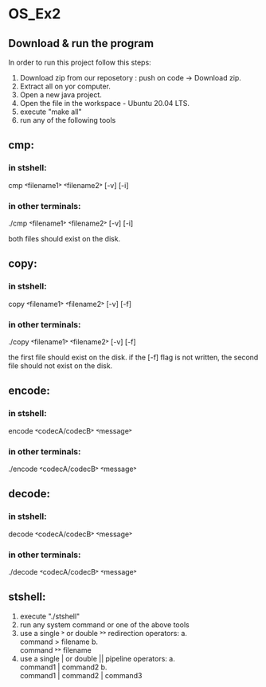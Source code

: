 # OS_Ex2 

## Download & run the program 

  In order to run this project follow this steps:  
  1. Download zip from our reposetory : push on code -> Download zip.  
  2. Extract all on yor computer.  
  3. Open a new java project.  
  4. Open the file in the workspace - Ubuntu 20.04 LTS.   
  5. execute "make all"  
  6. run any of the following tools 
  

## cmp:
### in stshell:
cmp ˂filename1˃ ˂filename2˃ [-v] [-i]
### in other terminals:
./cmp ˂filename1˃ ˂filename2˃ [-v] [-i]

both files should exist on the disk.

## copy:
### in stshell:
copy ˂filename1˃ ˂filename2˃ [-v] [-f]
### in other terminals:
./copy ˂filename1˃ ˂filename2˃ [-v] [-f]

the first file should exist on the disk.
if the [-f] flag is not written, the second file should not exist on the disk.

## encode:
### in stshell:
encode ˂codecA/codecB˃ ˂message˃
### in other terminals:
./encode ˂codecA/codecB˃ ˂message˃

## decode: 
### in stshell: 
decode ˂codecA/codecB˃ ˂message˃
### in other terminals:
./decode ˂codecA/codecB˃ ˂message˃

## stshell:
  1. execute "./stshell"
  2. run any system command or one of the above tools  
  3. use a single ˃ or double ˃˃ redirection operators:
    a. <br /> command > filename
    b. <br /> command ˃˃ filename
  4. use a single | or double || pipeline operators: 
    a. <br />command1 | command2 
    b. <br />command1 | command2 | command3
  
